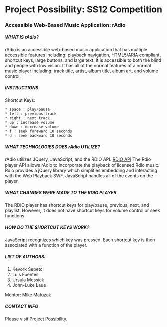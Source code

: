 # Project Possibility: SS12 Competition #
### Accessible Web-Based Music Application: rAdio ###

##### WHAT IS rAdio? #####

rAdio is an accessible web-based music application that has multiple accessible features including: playback navigation, HTML5/ARIA compliant, shortcut keys, large buttons, and large text.  It is accessible to both the blind and people with low vision.  It has all of the normal features of a normal music player including: track title, artist, album title, album art, and volume control. 

##### INSTRUCTIONS #####

Shortcut Keys:

	* space : play/pause
	* left : previous track
	* right : next track
	* up : increase volume
	* down : decrease volume
	* f : seek foreward 10 seconds
	* d : seek backward 10 seconds	

##### WHAT TECHNOLOGIES DOES rAdio UTILIZE? #####

rAdio utilizes JQuery, JavaScript, and the RDIO API. [RDIO API](http://developer.rdio.com/docs/read/Web_Playback_API) The Rdio player API allows rAdio to incorporate the playback of licensed Rdio music.  Rdio provides a jQuery library which simplifies embedding and interacting with the Web Playback SWF. JavaScript handles all of the events on the player.

##### WHAT CHANGES WERE MADE TO THE RDIO PLAYER #####
  
The RDIO player has shortcut keys for play/pause, previous, next, and playlist.  However, it does not have shortcut keys for volume control or seek functions.   
 
##### HOW DO THE SHORTCUT KEYS WORK? #####
JavaScript recognizes which key was pressed. Each shortcut key is then associated with a function of the player. 

##### LIST OF AUTHORS: #####
  
  1. Kevork Sepetci
  2. Luis Fuentes
  3. Ursula Messick
  4. John-Luke Laue

  
Mentor: Mike Matuzak
 
##### CONTACT INFO #####

Please visit [Project Possibility](http://projectpossibility.org/).
  
  
  
  

